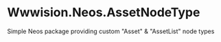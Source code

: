# Wwwision.Neos.AssetNodeType
Simple Neos package providing custom "Asset" &amp; "AssetList" node types
